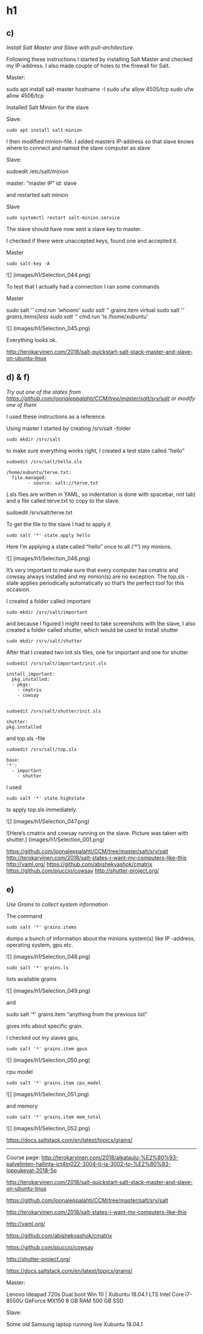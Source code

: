 # h1

## c)

*Install Salt Master and Slave with pull-architecture.*

Following these instructions I started by installing Salt Master and checked my IP-address. I also made couple of holes to the firewall for Salt.

Master:

  sudo apt install salt-master
  hostname -I
  sudo ufw allow 4505/tcp
  sudo ufw allow 4506/tcp

Installed Salt Minion for the slave

Slave:

	sudo apt install salt-minion

I then modified minion-file. I added masters IP-address so that slave knows where to connect and named the slave computer as slave

Slave:

  sudoedit /etc/salt/minion

  master: “master IP”
  id: slave


and restarted salt minion

Slave

	sudo systemctl restart salt-minion.service


The slave should have now sent a slave key to master.

I checked if there were unaccepted keys, found one and accepted it.

Master

	sudo salt-key -A

![] (images/h1/Selection_044.png)

To test that I actually had a connection I ran some commands

Master

  sudo salt '*' cmd.run 'whoami'
  sudo salt '*' grains.item virtual
  sudo salt '*' grains.items|less
  sudo salt '*' cmd.run 'ls /home/xubuntu'

![] (images/h1/Selection_045.png)

Everything looks ok.

http://terokarvinen.com/2018/salt-quickstart-salt-stack-master-and-slave-on-ubuntu-linux

## d) & f)	

*Try out one of the states from https://github.com/joonaleppalahti/CCM/tree/master/salt/srv/salt or modify one of them*

I used these instructions as a reference.

Using master I started by creating /srv/salt -folder

	sudo mkdir /srv/salt

to make sure everything works right, I created a test state called “hello”

	sudoedit /srv/salt/hello.sls
	
	/home/xubuntu/terve.txt:
  	  file.managed:
    	    - source: salt://terve.txt

(.sls files are written in YAML, so indentation is done with spacebar, not tab)
and a file called terve.txt to copy to the slave.

  sudoedit /srv/salt/terve.txt


	
To get the file to the slave I had to apply it

	sudo salt '*' state.apply hello

Here I’m applying a state called “hello” once to all (‘*’) my minions.

![] (images/h1/Selection_046.png)

It’s very important to make sure that every computer has cmatrix and cowsay always installed and my minion(s) are no exception. The top.sls -state applies periodically automatically so that’s the perfect tool for this occasion.

I created a folder called important

	sudo mkdir /srv/salt/important

and because I figured I might need to take screenshots with the slave, I also created a folder called shutter, which would be used to install shutter

	sudo mkdir /srv/salt/shutter

After that I created two init.sls files, one for important and one for shutter

	sudoedit /srv/salt/important/init.sls

	install_important:
 	  pkg.installed:
      - pkgs:
        - cmatrix
      	- cowsay


	sudoedit /srv/salt/shutter/init.sls

	shutter:
    pkg.installed


and top.sls -file

	sudoedit /srv/salt/top.sls

	base:
    '*':
   	  - important
    	- shutter


I used 

	sudo salt '*' state.highstate

to apply top.sls immediately.

![] (images/h1/Selection_047.png)

![Here’s cmatrix and cowsay running on the slave. Picture was taken with shutter.] (images/h1/Selection_001.png) 



https://github.com/joonaleppalahti/CCM/tree/master/salt/srv/salt
http://terokarvinen.com/2018/salt-states-i-want-my-computers-like-this
http://yaml.org/
https://github.com/abishekvashok/cmatrix
https://github.com/piuccio/cowsay
http://shutter-project.org/



## e)

*Use Grains to collect system information*

The command

	sudo salt '*' grains.items

dumps a bunch of information about the minions system(s) like IP -address, operating system, gpu etc.

![] (images/h1/Selection_048.png)

	sudo salt '*' grains.ls

lists available grains

![] (images/h1/Selection_049.png)

and

  sudo salt '*' grains.item “anything from the previous list”

gives info about specific grain.

I checked out my slaves gpu,

	sudo salt '*' grains.item gpus
  
![] (images/h1/Selection_050.png)

cpu model

	sudo salt '*' grains.item cpu_model

![] (images/h1/Selection_051.png)

and memory

	sudo salt '*' grains.item mem_total
	
![] (images/h1/Selection_052.png)

https://docs.saltstack.com/en/latest/topics/grains/

***

Course page: http://terokarvinen.com/2018/aikataulu-%E2%80%93-palvelinten-hallinta-ict4tn022-3004-ti-ja-3002-to-%E2%80%93-loppukevat-2018-5p

http://terokarvinen.com/2018/salt-quickstart-salt-stack-master-and-slave-on-ubuntu-linux

https://github.com/joonaleppalahti/CCM/tree/master/salt/srv/salt

http://terokarvinen.com/2018/salt-states-i-want-my-computers-like-this

http://yaml.org/

https://github.com/abishekvashok/cmatrix

https://github.com/piuccio/cowsay

http://shutter-project.org/

https://docs.saltstack.com/en/latest/topics/grains/

Master:

Lenovo Ideapad 720s
Dual boot Win 10 | Xubuntu 18.04.1 LTS
Intel Core i7-8550U
GeForce MX150
8 GB RAM
500 GB SSD

Slave:

Some old Samsung laptop running live Xubuntu 18.04.1
